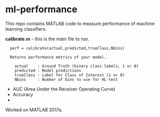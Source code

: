 # ml-performance
This repo contains MATLAB code to measure performance of machine learning classifiers.

**calibrate.m** - this is the main file to run.

```
  perf = calibrate(actual,predicted,trueClass,Nbins) 
 
  Returns performance metrics of your model.
 
    actual    : Ground Truth (binary class labels, 1 or 0)
    predicted : Model predictions
    trueClass : Label for Class of Interest (1 or 0)
    Nbins     : Number of bins to use for HL-test
```

- AUC (Area Under the Receiver Operating Curve)
- Accuracy
- 


Worked on MATLAB 2017a.
